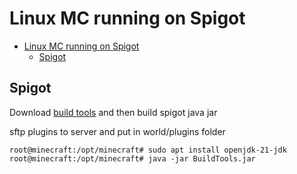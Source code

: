 # Linux MC running on Spigot

- [Linux MC running on Spigot](#linux-mc-running-on-spigot)
  - [Spigot](#spigot)

## Spigot

Download [build tools](https://www.spigotmc.org/wiki/buildtools/) and then build spigot java jar

sftp plugins to server and put in world/plugins folder

```shell
root@minecraft:/opt/minecraft# sudo apt install openjdk-21-jdk
root@minecraft:/opt/minecraft# java -jar BuildTools.jar
```
